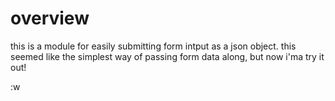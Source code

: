 <!--Title: Redux Form -->

# overview
this is a module for easily submitting form intput as a json object.  this seemed like the simplest way of passing form data along, but now i'ma try it out!

:w
